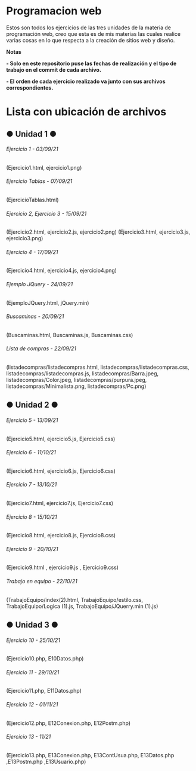 # Programacion web

<!----Descripción---->

Estos son todos los ejercicios de las tres unidades de la materia de programación web, creo que esta es de mis materias las cuales realice varias cosas en lo que respecta a la creación de sitios web y diseño.

<!----Separador de la descripción ---->

<!----Notas---->

**Notas**

**- Solo en este repositorio puse las fechas de realización y el tipo de trabajo en el commit de cada archivo.**

**- El orden de cada ejercicio realizado va junto con sus archivos correspondientes.**

<!----Separador---->
<!----Directorio con ubicación de archivos---->

# Lista con ubicación de archivos

## ● Unidad 1 ●
###### Ejercicio 1 - 03/09/21
(Ejercicio1.html, ejercicio1.png)

###### Ejercicio Tablas - 07/09/21
(EjercicioTablas.html)

###### Ejercicio 2, Ejercicio 3 - 15/09/21
(Ejercicio2.html, ejercicio2.js, ejercicio2.png)
(Ejercicio3.html, ejercicio3.js, ejercicio3.png)

###### Ejercicio 4 - 17/09/21
(Ejercicio4.html, ejercicio4.js, ejercicio4.png)

###### Ejemplo JQuery - 24/09/21
(EjemploJQuery.html, jQuery.min)

###### Buscaminas - 20/09/21
(Buscaminas.html, Buscaminas.js, Buscaminas.css)

###### Lista de compras - 22/09/21
(listadecompras/listadecompras.html,
listadecompras/listadecompras.css,
listadecompras/listadecompras.js,
listadecompras/Barra.jpeg,
listadecompras/Color.jpeg,
listadecompras/purpura.jpeg,
listadecompras/Minimalista.png,
listadecompras/Pc.png)

## ● Unidad 2 ●
###### Ejercicio 5 - 13/09/21
(Ejercicio5.html, ejercicio5.js, Ejercicio5.css)

###### Ejercicio 6 - 11/10/21
(Ejercicio6.html, ejercicio6.js, Ejercicio6.css)

###### Ejercicio 7 - 13/10/21
(Ejercicio7.html, ejercicio7.js, Ejercicio7.css)

###### Ejercicio 8 - 15/10/21
(Ejercicio8.html, ejercicio8.js, Ejercicio8.css)

###### Ejercicio 9 - 20/10/21
(Ejercicio9.html , ejercicio9.js , Ejercicio9.css)

###### Trabajo en equipo - 22/10/21
(TrabajoEquipo/index(2).html,
TrabajoEquipo/estilo.css,
TrabajoEquipo/Logica (1).js,
TrabajoEquipo/JQuerry.min (1).js)

## ● Unidad 3 ●
###### Ejercicio 10 - 25/10/21
(Ejercicio10.php, E10Datos.php)

###### Ejercicio 11 - 29/10/21
(Ejercicio11.php, E11Datos.php)

###### Ejercicio 12 - 01/11/21
(Ejercicio12.php, E12Conexion.php, E12Postm.php)

###### Ejercicio 13 - 11/21
(Ejercicio13.php, E13Conexion.php, E13ContUsua.php, E13Datos.php ,E13Postm.php ,E13Usuario.php)

<!----Separador del directorio con ubicación de archivos---->
